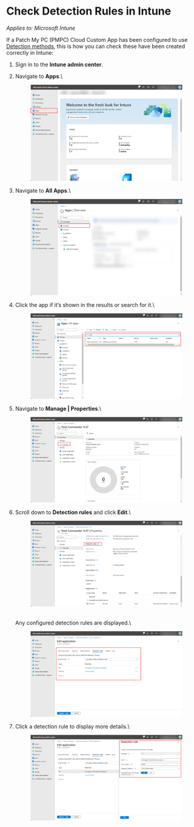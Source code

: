 # Check Detection Rules in Intune

_Applies to: Microsoft Intune_

If a Patch My PC (PMPC) Cloud Custom App has been configured to use [Detection methods](../../custom-apps/create-a-custom-app/#configure-native-detection-rules), this is how you can check these have been created correctly in Intune:

1. Sign in to the **Intune admin center**.
2.  Navigate to **Apps**.\


    <figure><img src="/_images/gitbook/image%20%282220%29.png" alt="Navigating to “Apps”"><figcaption></figcaption></figure>


3.  Navigate to **All Apps**.\


    <figure><img src="/_images/gitbook/image%20%282221%29.png" alt="Navigating to “All Apps”"><figcaption></figcaption></figure>


4.  Click the app if it’s shown in the results or search for it.\


    <figure><img src="/_images/gitbook/image%20%28227%29.png" alt="Clicking the app if it’s shown in the results or searching for it"><figcaption></figcaption></figure>


5.  Navigate to **Manage | Properties**.\


    <figure><img src="/_images/gitbook/image%20%28228%29.png" alt="Navigating to “Manage | Properties”"><figcaption></figcaption></figure>


6.  Scroll down to **Detection rules** and click **Edit**.\


    <figure><img src="/_images/gitbook/image%20%28229%29.png" alt="Scrolling down to “Detection rules” and clicking “Edit”"><figcaption></figcaption></figure>

    \
    Any configured detection rules are displayed.\


    <figure><img src="/_images/gitbook/image%20%28230%29.png" alt="Any configured detection rules are displayed."><figcaption></figcaption></figure>


7.  Click a detection rule to display more details.\


    <figure><img src="/_images/gitbook/image%20%28231%29.png" alt="Clicking a detection rule to display more details"><figcaption></figcaption></figure>
